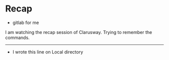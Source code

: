 # Recap

* gitlab for me

I am watching the recap session of Clarusway.
Trying to remember the commands.

-------------------------------------
- I wrote this line  on Local directory